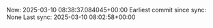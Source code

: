 Now: 2025-03-10 08:38:37.084045+00:00 Earliest commit since sync: None Last sync: 2025-03-10 08:02:58+00:00
